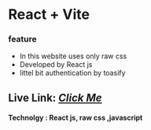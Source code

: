 # React + Vite

 ### feature

 - In this website uses only raw css
 - Developed by React js
 - littel bit authentication by toasify
 
 ## Live Link: *[Click Me](https://tropical-vacation.netlify.app/)*

 #### Technolgy : React js, raw css ,javascript

